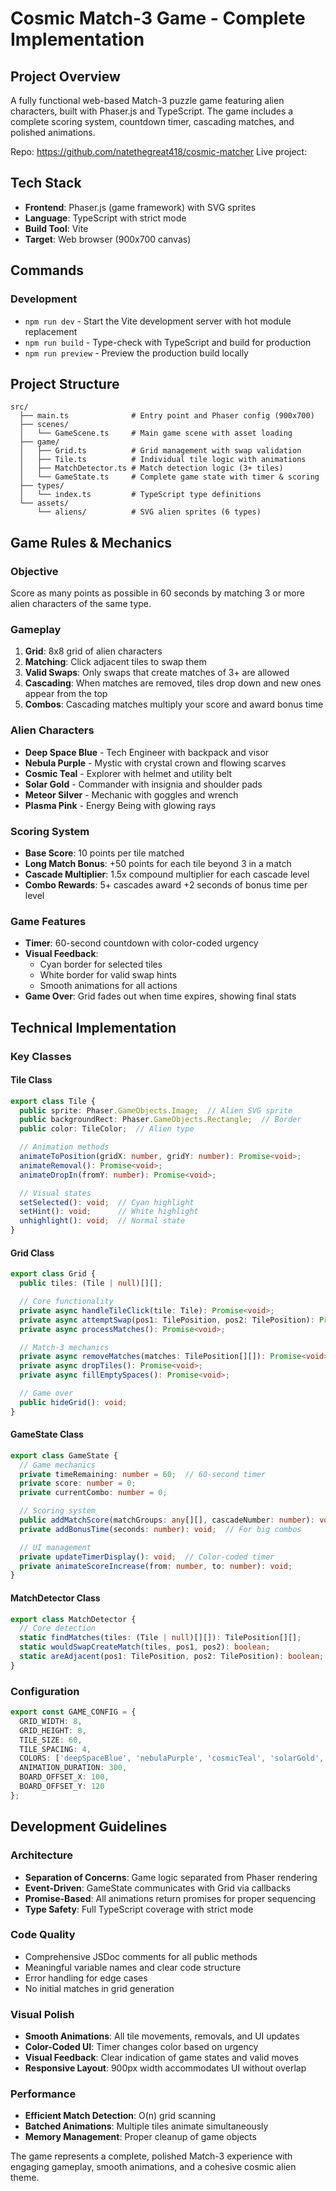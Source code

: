 # Cosmic Match-3 Game - Complete Implementation

## Project Overview
A fully functional web-based Match-3 puzzle game featuring alien characters, built with Phaser.js and TypeScript. The game includes a complete scoring system, countdown timer, cascading matches, and polished animations.

Repo: https://github.com/natethegreat418/cosmic-matcher
Live project: 

## Tech Stack
- **Frontend**: Phaser.js (game framework) with SVG sprites
- **Language**: TypeScript with strict mode
- **Build Tool**: Vite
- **Target**: Web browser (900x700 canvas)

## Commands
### Development
- `npm run dev` - Start the Vite development server with hot module replacement
- `npm run build` - Type-check with TypeScript and build for production
- `npm run preview` - Preview the production build locally

## Project Structure
```
src/
  ├── main.ts              # Entry point and Phaser config (900x700)
  ├── scenes/
  │   └── GameScene.ts     # Main game scene with asset loading
  ├── game/
  │   ├── Grid.ts          # Grid management with swap validation
  │   ├── Tile.ts          # Individual tile logic with animations
  │   ├── MatchDetector.ts # Match detection logic (3+ tiles)
  │   └── GameState.ts     # Complete game state with timer & scoring
  ├── types/
  │   └── index.ts         # TypeScript type definitions
  └── assets/
      └── aliens/          # SVG alien sprites (6 types)
```

## Game Rules & Mechanics

### Objective
Score as many points as possible in 60 seconds by matching 3 or more alien characters of the same type.

### Gameplay
1. **Grid**: 8x8 grid of alien characters
2. **Matching**: Click adjacent tiles to swap them
3. **Valid Swaps**: Only swaps that create matches of 3+ are allowed
4. **Cascading**: When matches are removed, tiles drop down and new ones appear from the top
5. **Combos**: Cascading matches multiply your score and award bonus time

### Alien Characters
- **Deep Space Blue** - Tech Engineer with backpack and visor
- **Nebula Purple** - Mystic with crystal crown and flowing scarves
- **Cosmic Teal** - Explorer with helmet and utility belt
- **Solar Gold** - Commander with insignia and shoulder pads
- **Meteor Silver** - Mechanic with goggles and wrench
- **Plasma Pink** - Energy Being with glowing rays

### Scoring System
- **Base Score**: 10 points per tile matched
- **Long Match Bonus**: +50 points for each tile beyond 3 in a match
- **Cascade Multiplier**: 1.5x compound multiplier for each cascade level
- **Combo Rewards**: 5+ cascades award +2 seconds of bonus time per level

### Game Features
- **Timer**: 60-second countdown with color-coded urgency
- **Visual Feedback**:
  - Cyan border for selected tiles
  - White border for valid swap hints
  - Smooth animations for all actions
- **Game Over**: Grid fades out when time expires, showing final stats

## Technical Implementation

### Key Classes

#### Tile Class
```typescript
export class Tile {
  public sprite: Phaser.GameObjects.Image;  // Alien SVG sprite
  public backgroundRect: Phaser.GameObjects.Rectangle;  // Border
  public color: TileColor;  // Alien type

  // Animation methods
  animateToPosition(gridX: number, gridY: number): Promise<void>;
  animateRemoval(): Promise<void>;
  animateDropIn(fromY: number): Promise<void>;

  // Visual states
  setSelected(): void;  // Cyan highlight
  setHint(): void;      // White highlight
  unhighlight(): void;  // Normal state
}
```

#### Grid Class
```typescript
export class Grid {
  public tiles: (Tile | null)[][];

  // Core functionality
  private async handleTileClick(tile: Tile): Promise<void>;
  private async attemptSwap(pos1: TilePosition, pos2: TilePosition): Promise<void>;
  private async processMatches(): Promise<void>;

  // Match-3 mechanics
  private async removeMatches(matches: TilePosition[][]): Promise<void>;
  private async dropTiles(): Promise<void>;
  private async fillEmptySpaces(): Promise<void>;

  // Game over
  public hideGrid(): void;
}
```

#### GameState Class
```typescript
export class GameState {
  // Game mechanics
  private timeRemaining: number = 60;  // 60-second timer
  private score: number = 0;
  private currentCombo: number = 0;

  // Scoring system
  public addMatchScore(matchGroups: any[][], cascadeNumber: number): void;
  private addBonusTime(seconds: number): void;  // For big combos

  // UI management
  private updateTimerDisplay(): void;  // Color-coded timer
  private animateScoreIncrease(from: number, to: number): void;
}
```

#### MatchDetector Class
```typescript
export class MatchDetector {
  // Core detection
  static findMatches(tiles: (Tile | null)[][]): TilePosition[][];
  static wouldSwapCreateMatch(tiles, pos1, pos2): boolean;
  static areAdjacent(pos1: TilePosition, pos2: TilePosition): boolean;
}
```

### Configuration
```typescript
export const GAME_CONFIG = {
  GRID_WIDTH: 8,
  GRID_HEIGHT: 8,
  TILE_SIZE: 60,
  TILE_SPACING: 4,
  COLORS: ['deepSpaceBlue', 'nebulaPurple', 'cosmicTeal', 'solarGold', 'meteorSilver', 'plasmaPink'] as const,
  ANIMATION_DURATION: 300,
  BOARD_OFFSET_X: 100,
  BOARD_OFFSET_Y: 120
};
```

## Development Guidelines

### Architecture
- **Separation of Concerns**: Game logic separated from Phaser rendering
- **Event-Driven**: GameState communicates with Grid via callbacks
- **Promise-Based**: All animations return promises for proper sequencing
- **Type Safety**: Full TypeScript coverage with strict mode

### Code Quality
- Comprehensive JSDoc comments for all public methods
- Meaningful variable names and clear code structure
- Error handling for edge cases
- No initial matches in grid generation

### Visual Polish
- **Smooth Animations**: All tile movements, removals, and UI updates
- **Color-Coded UI**: Timer changes color based on urgency
- **Visual Feedback**: Clear indication of game states and valid moves
- **Responsive Layout**: 900px width accommodates UI without overlap

### Performance
- **Efficient Match Detection**: O(n) grid scanning
- **Batched Animations**: Multiple tiles animate simultaneously
- **Memory Management**: Proper cleanup of game objects

The game represents a complete, polished Match-3 experience with engaging gameplay, smooth animations, and a cohesive cosmic alien theme.